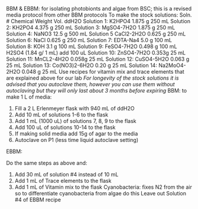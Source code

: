 BBM & EBBM: for isolating photobionts and algae from BSC; this is a revised media protocol from other BBM protocols
	To make the stock solutions:
	Soln. #		Chemical	Weight		Vol. ddH2O
	Solution 1:	K2HPO4	1.875 g		250 mL
	Solution 2:	KH2PO4	4.375 g		250 mL
	Solution 3:	MgSO4-7H2O	1.875 g		250 mL
	Solution 4:	NaNO3		12.5 g		500 mL
	Solution 5	CaCl2-2H2O	0.625 g		250 mL
	Solution 6:	NaCl		0.625 g		250 mL
	Solution 7:	EDTA-Na4	5.0 g		100 mL
	Solution 8:	KOH		3.1 g		100 mL
Solution 9:	FeSO4-7H2O	0.498 g		100 mL
		H2SO4 (1.84 g/ 1 mL) add 100 uL
	Solution 10:	ZnSO4-7H2O	0.353g		25 mL
	Solution 11:	MnCL2-4H2O	0.058g		25 mL
	Solution 12:	CuSO4-5H2O	0.063 g		25 mL
	Solution 13:	Co(NO3)2-6H2O 0.20 g		25 mL
	Solution 14:	Na2MoO4-2H2O 0.048 g	25 mL
	Use recipes for vitamin mix and trace elements that are explained above for our lab
	*For longevity of the stock solutions it is advised that you autoclave them, however you can use them without autoclaving but they will only last about 3 months before expiring*
BBM: to make 1 L of media:
1.	Fill a 2 L Erlenmeyer flask with 940 mL of ddH2O
2.	Add 10 mL of solutions 1-6 to the flask
3.	Add 1 mL (1000 uL) of solutions 7, 8, 9 to the flask
4.	Add 100 uL of solutions 10-14 to the flask
5.	If making solid media add 15g of agar to the media
6.	Autoclave on P1 (less time liquid autoclave setting)

EBBM:

Do the same steps as above and:
1.	Add 30 mL of solution #4 instead of 10 mL
2.	Add 1 mL of Trace elements to the flask
3.	Add 1 mL of Vitamin mix to the flask
Cyanobacteria: fixes N2 from the air so to differentiate cyanobacteria from algae do this
Leave out Solution #4 of EBBM recipe

